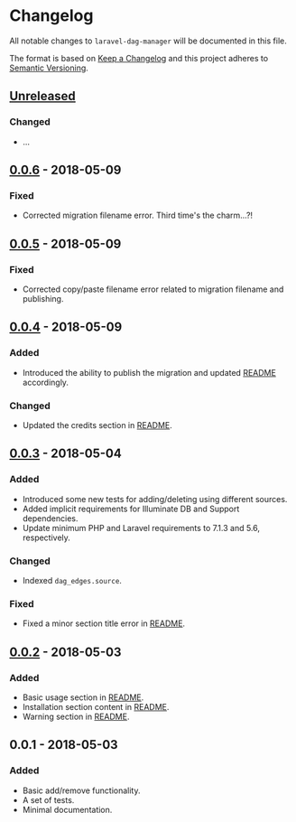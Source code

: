 # Changelog
All notable changes to `laravel-dag-manager` will be documented in this file.

The format is based on [Keep a Changelog](http://keepachangelog.com/en/1.0.0/)
and this project adheres to [Semantic Versioning](http://semver.org/spec/v2.0.0.html).

## [Unreleased]
### Changed
- ...

## [0.0.6] - 2018-05-09
### Fixed
- Corrected migration filename error.  Third time's the charm...?!

## [0.0.5] - 2018-05-09
### Fixed
- Corrected copy/paste filename error related to migration filename and publishing.

## [0.0.4] - 2018-05-09
### Added
- Introduced the ability to publish the migration and updated [README](README.md) accordingly.

### Changed
- Updated the credits section in [README](README.md).

## [0.0.3] - 2018-05-04
### Added
- Introduced some new tests for adding/deleting using different sources.
- Added implicit requirements for Illuminate DB and Support dependencies.
- Update minimum PHP and Laravel requirements to 7.1.3 and 5.6, respectively.

### Changed
- Indexed `dag_edges.source`.

### Fixed
- Fixed a minor section title error in [README](README.md).

## [0.0.2] - 2018-05-03
### Added
- Basic usage section in [README](README.md).
- Installation section content in [README](README.md).
- Warning section in [README](README.md).

## 0.0.1 - 2018-05-03
### Added
- Basic add/remove functionality.
- A set of tests.
- Minimal documentation.

[Unreleased]: https://github.com/telkins/laravel-dag-manager/compare/v0.0.6...HEAD
[0.0.6]: https://github.com/telkins/laravel-dag-manager/compare/v0.0.5...v0.0.6
[0.0.5]: https://github.com/telkins/laravel-dag-manager/compare/v0.0.4...v0.0.5
[0.0.4]: https://github.com/telkins/laravel-dag-manager/compare/v0.0.3...v0.0.4
[0.0.3]: https://github.com/telkins/laravel-dag-manager/compare/v0.0.2...v0.0.3
[0.0.2]: https://github.com/telkins/laravel-dag-manager/compare/v0.0.1...v0.0.2
